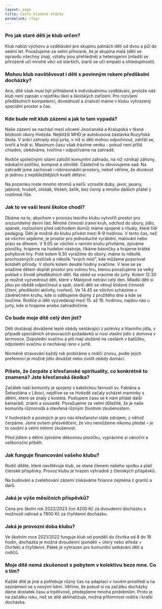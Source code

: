 ```yaml
---
layout: page
title: Často kladené otázky
permalink: /faq/
---
```


### Pro jak staré děti je klub určen?

Klub nabízí výchovu a vzdělávání pro skupinu patnácti dětí od dvou a půl do sedmi let. Považujeme za velmi přínosné, že je skupina malá (děti se opravdu všechny znají, vztahy jsou přehledné) a heterogenní (mladší se přirozeně učí mnohé věci od starších, starší se učí empatii a ohleduplnosti).


### Mohou klub navštěvovat i děti s povinným rokem předškolní docházky?

Ano, dítě však musí být přihlášené k individuálnímu vzdělávání, protože náš klub není zapsán v rejstříku škol a školských zařízení. Pro rozvíjení předškolních kompetencí, dovedností a znalostí máme v klubu vyhrazený speciální prostor a čas.


### Kde bude mít klub zázemí a jak to tam vypadá?

Naše zázemí se nachází mezi ulicemi Jinočanská a Kralupská v těsné blízkosti obory Hvězda. Nejbližší MHD je autobusová zastávka Ruzyňská škola. V srdci zahrady stojí jurta, v níž si děti mohou odpočinout, zahřát se, tvořit a hrát si. Maximum času však trávíme venku - pokud není příliš chladno, obědváme, tvoříme i odpočíváme na zahradě.

Rodiče společnými silami založili komunitní zahradu, na níž vznikají záhony, edukační políčko, kompost a ohniště. Částečně tu obnovujeme sad. Na zahradě jsme zachovali i robinsonádní prostory, neboť věříme, že divokost je jednou z nejdůležitějších kvalit dětství.  

Na pozemku roste mnoho stromů a keřů: vzrostlé duby, javor, jasany, jabloně, hrušeň, ořešák, třešeň; šeřík, bez černý a mnoho dalších přátel z rostlinné říše.


### Jak to ve vaší lesní školce chodí?

Dbáme na to, abychom v provozu lesního klubu vytvořili prostor pro srozumitelný denní řád. Mnohé činnosti (ranní kruh, odchod do obory, jídlo, spánek, rozloučení před odchodem domů) máme spojené s rituály, které řídí pedagog. Děti je možné do klubu přivést mezi 8–9 hodinou. V tento čas, než se všichni sejdeme, je prostor pro jednoduché vyrábění, malování nebo práci se dřevem. V 9.05 se všichni v ranním kruhu přivítáme, zpíváme písničky, hrajeme na hudební nástroje, říkáme básničky a hrajeme krátké pohybové hry. Poté kolem 9.30 vyrážíme do obory, máme tu několik prochozených cestiček a několik “svých míst”, kde můžeme pozorovat koloběh přírody. V oboře kolem desáté hodiny svačíme. V lese se se snažíme dětem dopřát prostor pro volnou hru, kterou považujeme za velký poklad v životě předškolních dětí. Na oběd se vracíme do jurty. Kolem 12.30 je možné vyzvednout děti, které v Malejově netráví celý den. Mladší děti si jdou po obědě odpočinout a spát, starší děti se věnují klidové činnosti (čtení, předškolní aktivity, tvoření). Ve 14.45 se všichni scházíme v závěrečném kruhu, kde si sdělujeme dojmy z prožitého dne a kde se loučíme. Rodiče si děti vyzvedávají mezi 15. až 16. hodinou, najdou nás u jurty, kde si hrajeme anebo zahradničíme. 


### Co bude moje dítě celý den jíst?

Děti dostávají dovážené teplé obědy sestávající z polévky a hlavního jídla, v případě speciálních stravovacích požadavků si nosí vlastní jídlo z domova v termosce. Dopolední svačinu a pití mají uložené na cestách v batůžku, odpolední svačinu si nechávají ráno v jurtě.

Nicméně stravování každý rok probíráme s rodiči znovu, podle jejich preferencí je možné jídlo dovážet nebo zvolit obědy domácí.


### Píšete, že čerpáte z křesťanské spirituality, co konkrétně to znamená? Jste křesťanská školka?

Začátek naší komunity je spojený s katolickou farností sv. Fabiána a Šebastiána v Liboci, nejdříve se ve Hvězdě začaly scházet maminky s dětmi, které se znaly z kostela. Postupem času se k nám přidali další kamarádi, známí a sousedé. Považujeme za velmi důležité, že je naše komunita různorodá a otevřená různým životním zkušenostem.

V hodnotách a postojích je pro nás křesťanství stále zdrojem, z něhož čerpáme. Jsme ovšem přesvědčeni, že víru nemůžeme nikomu předat – je to osobní a velmi intimní zkušenost.

Před jídlem s dětmi zpíváme děkovnou písničku, vyprávíme si vánoční a velikonoční příběh.


### Jak funguje financování vašeho klubu?

Rodič dítěte, které navštěvuje klub, se stane členem našeho spolku a platí členské příspěvky. Provoz klubu je hrazen výhradně z členských příspěvků.

Na budování a zvelebování zázemí získáváme finance zejména z grantů a darů.


### Jaká je výše měsíčních příspěvků?

Cena pro školní rok 2022/2023 činí 4200 Kč za dvoudenní docházku s možností náhrad a 7800 Kč za čtyřdenní docházku.


### Jaká je provozní doba klubu?

Ve školním roce 2021/2022 funguje klub od pondělí do čtvrtka od 8 do 16 hodin, docházka je možná dvoudenní (pondělí + úterý nebo středa + čtvrtek) a čtyřdenní. Pátek je vyhrazen pro komunitní setkávání dětí a rodičů.


### Moje dítě nemá zkušenost s pobytem v kolektivu beze mne. Co s tím?

Každé dítě je jiné a potřebuje různý čas na adaptaci v novém prostředí a na seznámení se s novými lidmi. Věříme, že pokud si na začátku docházky dáme dostatek času a trpělivosti, předejdeme mnoha problémům. Proto je na začátku roku, než se dítě aklimatizuje, možná přítomnost rodiče i kratší docházka.
